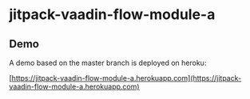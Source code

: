 # jitpack-vaadin-flow-module-a


## Demo 
A demo based on the master branch is deployed 
on heroku:

[https://jitpack-vaadin-flow-module-a.herokuapp.com](https://jitpack-vaadin-flow-module-a.herokuapp.com)

